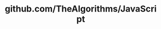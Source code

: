 ---
layout: post
title: github.com/TheAlgorithms/JavaScript
categories: link
tags: [انگلیسی, گیت‌هاب, برنامه‌نویسی]
---